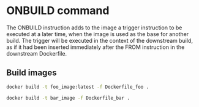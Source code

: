 # ONBUILD command

The ONBUILD instruction adds to the image a trigger instruction to be executed at a later time, when the image is used as the base for another build. The trigger will be executed in the context of the downstream build, as if it had been inserted immediately after the FROM instruction in the downstream Dockerfile.

## Build images

```bash
docker build -t foo_image:latest -f Dockerfile_foo .
```

```bash
docker build -t bar_image -f Dockerfile_bar .
```

